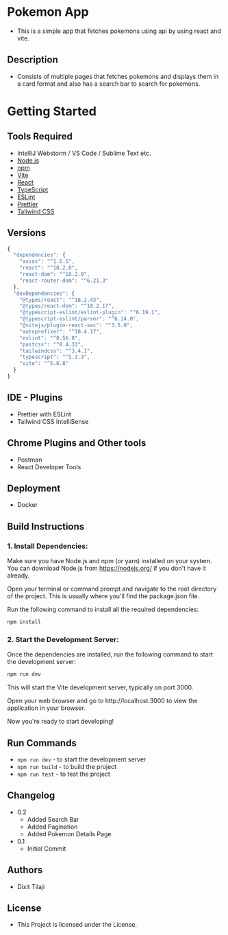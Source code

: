 # Pokemon App

- This is a simple app that fetches pokemons using api by using react and vite.

## Description

- Consists of multiple pages that fetches pokemons and displays them in a card format and also has a search bar to search for pokemons.

# Getting Started

## Tools Required

- IntelliJ Webstorm / VS Code / Sublime Text etc.
- [Node.js](https://nodejs.org/en/)
- [npm](https://www.npmjs.com/)
- [Vite](https://vitejs.dev/)
- [React](https://reactjs.org/)
- [TypeScript](https://www.typescriptlang.org/)
- [ESLint](https://eslint.org/)
- [Prettier](https://prettier.io/)
- [Taliwind CSS](https://tailwindcss.com/)

## Versions

```javascript
{
  "dependencies": {
    "axios": "^1.6.5",
    "react": "^18.2.0",
    "react-dom": "^18.2.0",
    "react-router-dom": "^6.21.3"
  },
  "devDependencies": {
    "@types/react": "^18.2.43",
    "@types/react-dom": "^18.2.17",
    "@typescript-eslint/eslint-plugin": "^6.19.1",
    "@typescript-eslint/parser": "^6.14.0",
    "@vitejs/plugin-react-swc": "^3.5.0",
    "autoprefixer": "^10.4.17",
    "eslint": "^8.56.0",
    "postcss": "^8.4.33",
    "tailwindcss": "^3.4.1",
    "typescript": "^5.3.3",
    "vite": "^5.0.8"
  }
}
```

## IDE - Plugins

- Prettier with ESLint
- Tailwind CSS IntelliSense

## Chrome Plugins and Other tools

- Postman
- React Developer Tools

## Deployment

- Docker

<!-- ## Config File Changes

- -->

## Build Instructions

### 1. Install Dependencies:

Make sure you have Node.js and npm (or yarn) installed on your system. You can download Node.js from https://nodejs.org/ if you don't have it already.

Open your terminal or command prompt and navigate to the root directory of the project. This is usually where you'll find the package.json file.

Run the following command to install all the required dependencies:

```bash
npm install
```

### 2. Start the Development Server:

Once the dependencies are installed, run the following command to start the development server:

```bash
npm run dev
```
This will start the Vite development server, typically on port 3000.

Open your web browser and go to http://localhost:3000 to view the application in your browser.

Now you're ready to start developing!

## Run Commands

- `npm run dev` - to start the development server
- `npm run build` - to build the project
- `npm run test` - to test the project

## Changelog

- 0.2
  - Added Search Bar
  - Added Pagination
  - Added Pokemon Details Page
- 0.1
  - Initial Commit

## Authors

- Dixit Tilaji

## License

- This Project is licensed under the License.

<!-- ## Acknowledgments

-  -->
